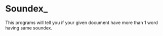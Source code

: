 # Soundex_
This programs will tell you if your given document have more than 1 word having same soundex.
